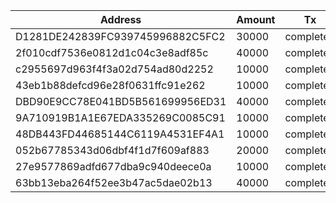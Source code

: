 | Address                          | Amount| Tx        |
| -------------------------------- |-------| --------- |
| D1281DE242839FC939745996882C5FC2 | 30000 | completed |
| 2f010cdf7536e0812d1c04c3e8adf85c | 40000 | completed |
| c2955697d963f4f3a02d754ad80d2252 | 10000 | completed |
| 43eb1b88defcd96e28f0631ffc91e262 | 10000 | completed |
| DBD90E9CC78E041BD5B561699956ED31 | 40000 | completed |
| 9A710919B1A1E67EDA335269C0085C91 | 10000 | completed |
| 48DB443FD44685144C6119A4531EF4A1 | 10000 | completed |
| 052b67785343d06dbf4f1d7f609af883 | 20000 | completed |
| 27e9577869adfd677dba9c940deece0a | 10000 | completed |
| 63bb13eba264f52ee3b47ac5dae02b13 | 40000 | completed |